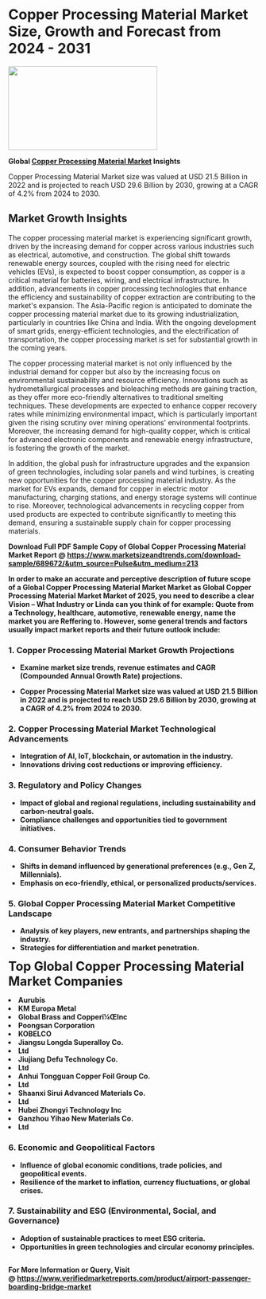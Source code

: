 <H1>Copper Processing Material Market Size, Growth and Forecast from 2024 - 2031</H1><img class="aligncenter size-medium wp-image-584254" src="https://thirdeyenews.in/wp-content/uploads/2024/09/Global-Market-Research-300x168.jpeg" alt="" width="300" height="168" /><p><strong>Global&nbsp;<a href="https://www.marketsizeandtrends.com/download-sample/689672/&amp;utm_source=Pulse&amp;utm_medium=213">Copper Processing Material Market</a> Insights</strong></p><p>Copper Processing Material Market size was valued at USD 21.5 Billion in 2022 and is projected to reach USD 29.6 Billion by 2030, growing at a CAGR of 4.2% from 2024 to 2030.</p><p><h2>Market Growth Insights</h2> <p>The copper processing material market is experiencing significant growth, driven by the increasing demand for copper across various industries such as electrical, automotive, and construction. The global shift towards renewable energy sources, coupled with the rising need for electric vehicles (EVs), is expected to boost copper consumption, as copper is a critical material for batteries, wiring, and electrical infrastructure. In addition, advancements in copper processing technologies that enhance the efficiency and sustainability of copper extraction are contributing to the market's expansion. The Asia-Pacific region is anticipated to dominate the copper processing material market due to its growing industrialization, particularly in countries like China and India. With the ongoing development of smart grids, energy-efficient technologies, and the electrification of transportation, the copper processing market is set for substantial growth in the coming years.</p> <p><strong></strong></p> <p>The copper processing material market is not only influenced by the industrial demand for copper but also by the increasing focus on environmental sustainability and resource efficiency. Innovations such as hydrometallurgical processes and bioleaching methods are gaining traction, as they offer more eco-friendly alternatives to traditional smelting techniques. These developments are expected to enhance copper recovery rates while minimizing environmental impact, which is particularly important given the rising scrutiny over mining operations' environmental footprints. Moreover, the increasing demand for high-quality copper, which is critical for advanced electronic components and renewable energy infrastructure, is fostering the growth of the market.</p> <p>In addition, the global push for infrastructure upgrades and the expansion of green technologies, including solar panels and wind turbines, is creating new opportunities for the copper processing material industry. As the market for EVs expands, demand for copper in electric motor manufacturing, charging stations, and energy storage systems will continue to rise. Moreover, technological advancements in recycling copper from used products are expected to contribute significantly to meeting this demand, ensuring a sustainable supply chain for copper processing materials.</p> <p><strong></p><p><span class=""><strong>Download Full PDF Sample Copy of Global Copper Processing Material Market Report</strong> @ <a href="https://www.marketsizeandtrends.com/download-sample/689672/&amp;utm_source=Pulse&amp;utm_medium=213" target="_blank">https://www.marketsizeandtrends.com/download-sample/689672/&amp;utm_source=Pulse&amp;utm_medium=213</a></span></p><p>In order to make an accurate and perceptive description of future scope of a Global&nbsp;Copper Processing Material Market Market as Global&nbsp;Copper Processing Material Market Market of 2025, you need to describe a clear Vision &ndash; What Industry or Linda can you think of for example: Quote from a Technology, healthcare, automotive, renewable energy, name the market you are Reffering to. However, some general trends and factors usually impact market reports and their future outlook include:</p><h3>1.&nbsp;<strong>Copper Processing Material Market Growth Projections</strong></h3><ul><li>Examine market size trends, revenue estimates and CAGR (Compounded Annual Growth Rate) projections.</li><li><p>Copper Processing Material Market size was valued at USD 21.5 Billion in 2022 and is projected to reach USD 29.6 Billion by 2030, growing at a CAGR of 4.2% from 2024 to 2030.</p></li></ul><h3>2.&nbsp;<strong>Copper Processing Material Market Technological Advancements</strong></h3><ul><li>Integration of AI, IoT, blockchain, or automation in the industry.</li><li>Innovations driving cost reductions or improving efficiency.</li></ul><h3>3.&nbsp;<strong>Regulatory and Policy Changes</strong></h3><ul><li>Impact of global and regional regulations, including sustainability and carbon-neutral goals.</li><li>Compliance challenges and opportunities tied to government initiatives.</li></ul><h3>4.&nbsp;<strong>Consumer Behavior Trends</strong></h3><ul><li>Shifts in demand influenced by generational preferences (e.g., Gen Z, Millennials).</li><li>Emphasis on eco-friendly, ethical, or personalized products/services.</li></ul><h3>5.&nbsp;<strong>Global Copper Processing Material Market Competitive Landscape</strong></h3><ul><li>Analysis of key players, new entrants, and partnerships shaping the industry.</li><li>Strategies for differentiation and market penetration.</li></ul><p data-pm-slice="1 1 []"><span style="color: inherit; font-family: inherit; font-size: 25px;">Top Global Copper Processing Material Market Companies</span></p><div class="" data-test-id=""><p><li>Aurubis</li><li> KM Europa Metal</li><li> Global Brass and Copperï¼ŒInc</li><li> Poongsan Corporation</li><li> KOBELCO</li><li> Jiangsu Longda Superalloy Co.</li><li> Ltd</li><li> Jiujiang Defu Technology Co.</li><li>Ltd</li><li> Anhui Tongguan Copper Foil Group Co.</li><li> Ltd</li><li> Shaanxi Sirui Advanced Materials Co.</li><li> Ltd</li><li> Hubei Zhongyi Technology Inc</li><li> Ganzhou Yihao New Materials Co.</li><li>Ltd</li></p></div><h3>6.&nbsp;<strong>Economic and Geopolitical Factors</strong></h3><ul><li>Influence of global economic conditions, trade policies, and geopolitical events.</li><li>Resilience of the market to inflation, currency fluctuations, or global crises.</li></ul><h3>7.&nbsp;<strong>Sustainability and ESG (Environmental, Social, and Governance)</strong></h3><ul><li>Adoption of sustainable practices to meet ESG criteria.</li><li>Opportunities in green technologies and circular economy principles.</li></ul><h2><strong style="font-size: 14px;">For More Information or Query, Visit @&nbsp;</strong><a style="background-color: #ffffff; font-size: 14px;" href="https://www.marketsizeandtrends.com/report/copper-processing-material-market/" target="_blank">https://www.verifiedmarketreports.com/product/airport-passenger-boarding-bridge-market</a></h2>
